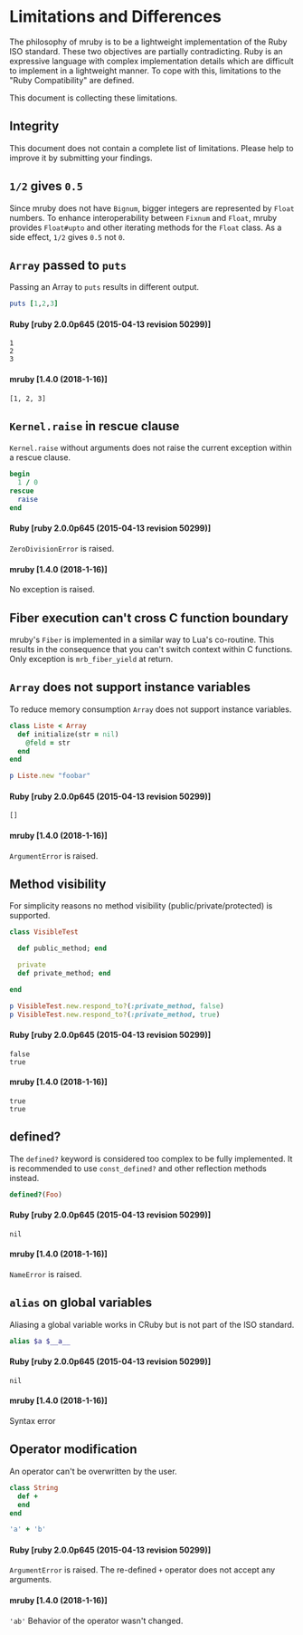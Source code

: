 # Limitations and Differences

The philosophy of mruby is to be a lightweight implementation of
the Ruby ISO standard. These two objectives are partially contradicting.
Ruby is an expressive language with complex implementation details which
are difficult to implement in a lightweight manner. To cope with this,
limitations to the "Ruby Compatibility" are defined.

This document is collecting these limitations.

## Integrity

This document does not contain a complete list of limitations.
Please help to improve it by submitting your findings.


## ```1/2``` gives ```0.5```

Since mruby does not have ```Bignum```, bigger integers are represented
by ```Float``` numbers. To enhance interoperability between ```Fixnum```
and ```Float```, mruby provides ```Float#upto``` and other iterating
methods for the ```Float``` class.  As a side effect, ```1/2``` gives ```0.5```
not ```0```.

## ```Array``` passed to ```puts```

Passing an Array to ```puts``` results in different output.

```ruby
puts [1,2,3]
```

#### Ruby [ruby 2.0.0p645 (2015-04-13 revision 50299)]

```
1
2
3
```

#### mruby [1.4.0 (2018-1-16)]

```
[1, 2, 3]
```

## ```Kernel.raise``` in rescue clause

```Kernel.raise``` without arguments does not raise the current exception within
a rescue clause.

```ruby
begin
  1 / 0
rescue
  raise
end
```

#### Ruby [ruby 2.0.0p645 (2015-04-13 revision 50299)]

```ZeroDivisionError``` is raised.

#### mruby [1.4.0 (2018-1-16)]

No exception is raised.

## Fiber execution can't cross C function boundary

mruby's ```Fiber``` is implemented in a similar way to Lua's co-routine. This
results in the consequence that you can't switch context within C functions.
Only exception is ```mrb_fiber_yield``` at return.

## ```Array``` does not support instance variables

To reduce memory consumption ```Array``` does not support instance variables.

```ruby
class Liste < Array
  def initialize(str = nil)
    @feld = str
  end
end

p Liste.new "foobar"
```

#### Ruby [ruby 2.0.0p645 (2015-04-13 revision 50299)]

``` [] ```

#### mruby [1.4.0 (2018-1-16)]

```ArgumentError``` is raised.

## Method visibility

For simplicity reasons no method visibility (public/private/protected) is
supported.

```ruby
class VisibleTest

  def public_method; end

  private
  def private_method; end

end

p VisibleTest.new.respond_to?(:private_method, false)
p VisibleTest.new.respond_to?(:private_method, true)
```

#### Ruby [ruby 2.0.0p645 (2015-04-13 revision 50299)]

```
false
true
```

#### mruby [1.4.0 (2018-1-16)]

```
true
true
```

## defined?

The ```defined?``` keyword is considered too complex to be fully
implemented. It is recommended to use ```const_defined?``` and
other reflection methods instead.

```ruby
defined?(Foo)
```

#### Ruby [ruby 2.0.0p645 (2015-04-13 revision 50299)]

```
nil
```

#### mruby [1.4.0 (2018-1-16)]

```NameError``` is raised.

## ```alias``` on global variables

Aliasing a global variable works in CRuby but is not part
of the ISO standard.

```ruby
alias $a $__a__
```

#### Ruby [ruby 2.0.0p645 (2015-04-13 revision 50299)]

``` nil ```

#### mruby [1.4.0 (2018-1-16)]

Syntax error

## Operator modification

An operator can't be overwritten by the user.

```ruby
class String
  def +
  end
end

'a' + 'b'
```

#### Ruby [ruby 2.0.0p645 (2015-04-13 revision 50299)]

```ArgumentError``` is raised.
The re-defined ```+``` operator does not accept any arguments.

#### mruby [1.4.0 (2018-1-16)]

``` 'ab' ```
Behavior of the operator wasn't changed.
